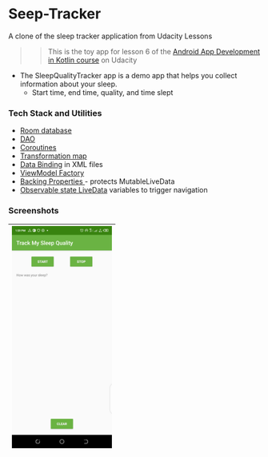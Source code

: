 # Seep-Tracker
A clone of the sleep tracker application from Udacity Lessons

>> This is the toy app for lesson 6 of the [Android App Development in Kotlin course][1] on Udacity
* The SleepQualityTracker app is a demo app that helps you collect information about your sleep.
    - Start time, end time, quality, and time slept
### Tech Stack and Utilities
* [Room database][2]
* [DAO][3]
* [Coroutines][4]
* [Transformation map][5]
* [Data Binding][5] in XML files
* [ViewModel Factory][5]
* [Backing Properties ][5]- protects MutableLiveData
* [Observable state LiveData][5] variables to trigger navigation

[1]: https://www.udacity.com/course/???
[2]: https//www.source
[3]: https//www.source
[4]: https//www.source
[5]: https//www.source
### Screenshots
|<img src="screenshots/1.png" width=200/>|
|:--:|